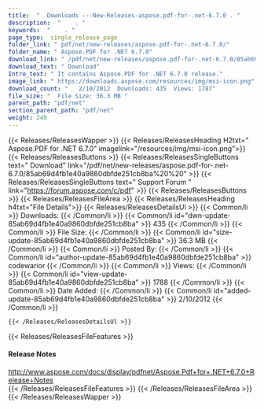 ```yaml
---
title:  "  Downloads ---New-Releases-aspose.pdf-for-.net-6.7.0 . " 
description:  "    . " 
keywords:  "    . " 
page_type:  single_release_page
folder_link: " pdf/net/new-releases/aspose.pdf-for-.net-6.7.0/"
folder_name: " Aspose.PDF for .NET 6.7.0"
download_link: " /pdf/net/new-releases/aspose.pdf-for-.net-6.7.0/85ab69d4fb1e40a9860dbfde251cb8ba"
download_text: " Download"
Intro_text: " It contains Aspose.PDF for .NET 6.7.0 release."
image_link: " https://downloads.aspose.com/resources/img/msi-icon.png"
download_count: "   2/10/2012  Downloads: 435  Views: 1787"
file_size: "  File Size: 36.3 MB "
parent_path: "pdf/net"
section_parent_path: "pdf/net"
weight: 249 
---
```


{{< Releases/ReleasesWapper >}}
  {{< Releases/ReleasesHeading H2txt=" Aspose.PDF for .NET 6.7.0" imagelink="/resources/img/msi-icon.png">}}
  {{< Releases/ReleasesButtons >}}
    {{< Releases/ReleasesSingleButtons text=" Download" link="/pdf/net/new-releases/aspose.pdf-for-.net-6.7.0/85ab69d4fb1e40a9860dbfde251cb8ba%20%20" >}}
    {{< Releases/ReleasesSingleButtons text=" Support Forum " link="https://forum.aspose.com/c/pdf" >}}
  {{< Releases/ReleasesButtons >}}
  {{< Releases/ReleasesFileArea >}}
    {{< Releases/ReleasesHeading h4txt="File Details">}}
    {{< Releases/ReleasesDetailsUl >}}
            {{< Common/li  >}} Downloads: {{< /Common/li >}} 
      {{< Common/li id="dwn-update-85ab69d4fb1e40a9860dbfde251cb8ba" >}} 435 {{< /Common/li >}} 
      {{< Common/li  >}} File Size: {{< /Common/li >}} 
      {{< Common/li id="size-update-85ab69d4fb1e40a9860dbfde251cb8ba" >}} 36.3 MB {{< /Common/li >}} 
      {{< Common/li  >}} Posted By: {{< /Common/li >}} 
      {{< Common/li id="author-update-85ab69d4fb1e40a9860dbfde251cb8ba" >}} codewarior {{< /Common/li >}} 
      {{< Common/li  >}} Views: {{< /Common/li >}} 
      {{< Common/li id="view-update-85ab69d4fb1e40a9860dbfde251cb8ba" >}} 1788 {{< /Common/li >}} 
      {{< Common/li  >}} Date Added: {{< /Common/li >}} 
      {{< Common/li id="added-update-85ab69d4fb1e40a9860dbfde251cb8ba" >}} 2/10/2012 {{< /Common/li >}} 

    {{< /Releases/ReleasesDetailsUl >}}

  {{< Releases/ReleasesFileFeatures >}}
      <h4>Release Notes</h4><div><a href="http://www.aspose.com/docs/display/pdfnet/Aspose.Pdf+for+.NET+6.7.0+Release+Notes">http://www.aspose.com/docs/display/pdfnet/Aspose.Pdf+for+.NET+6.7.0+Release+Notes</a></div>
  {{< /Releases/ReleasesFileFeatures >}}
 {{< /Releases/ReleasesFileArea >}}
{{< /Releases/ReleasesWapper >}}


